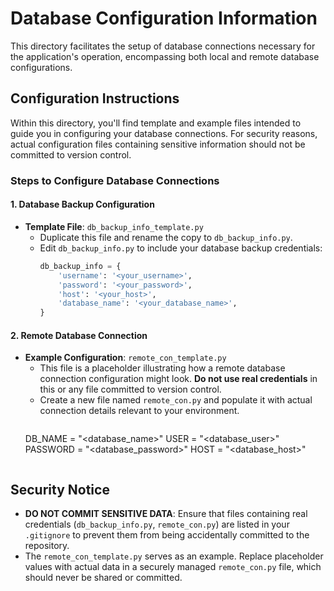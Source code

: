 # Database Configuration Information

This directory facilitates the setup of database connections necessary for the application's operation, encompassing both local and remote database configurations.

## Configuration Instructions

Within this directory, you'll find template and example files intended to guide you in configuring your database connections. For security reasons, actual configuration files containing sensitive information should not be committed to version control.

### Steps to Configure Database Connections

#### 1. Database Backup Configuration

- **Template File**: `db_backup_info_template.py`
   - Duplicate this file and rename the copy to `db_backup_info.py`.
   - Edit `db_backup_info.py` to include your database backup credentials:
     ```python
     db_backup_info = {
         'username': '<your_username>',
         'password': '<your_password>',
         'host': '<your_host>',
         'database_name': '<your_database_name>',
     }
     ```

#### 2. Remote Database Connection

- **Example Configuration**: `remote_con_template.py`
   - This file is a placeholder illustrating how a remote database connection configuration might look. **Do not use real credentials** in this or any file committed to version control.
   - Create a new file named `remote_con.py` and populate it with actual connection details relevant to your environment.
       ```python
    DB_NAME = "<database_name>"
    USER = "<database_user>"
    PASSWORD = "<database_password>"
    HOST = "<database_host>"
    ```

## Security Notice

- **DO NOT COMMIT SENSITIVE DATA**: Ensure that files containing real credentials (`db_backup_info.py`, `remote_con.py`) are listed in your `.gitignore` to prevent them from being accidentally committed to the repository.
- The `remote_con_template.py` serves as an example. Replace placeholder values with actual data in a securely managed `remote_con.py` file, which should never be shared or committed.

